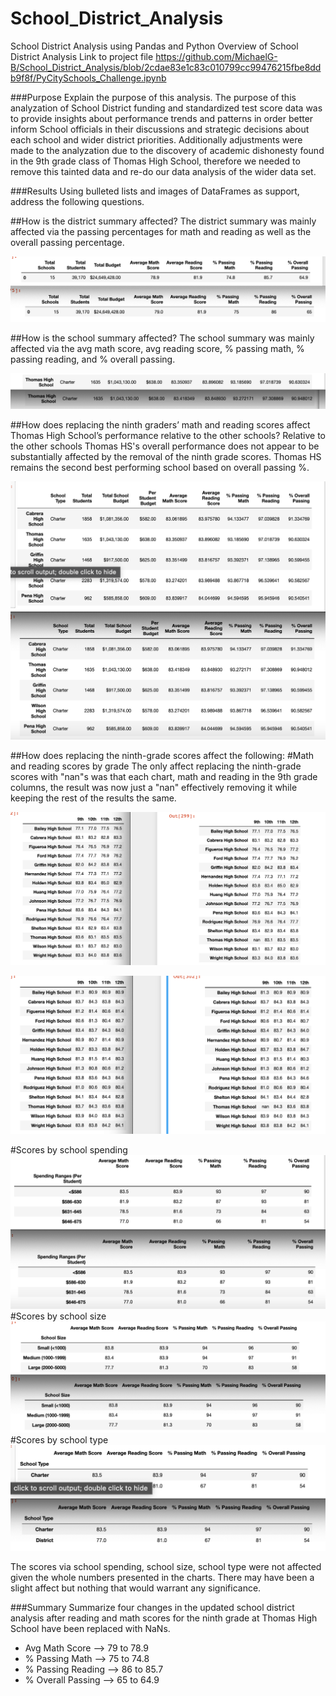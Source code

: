 # School_District_Analysis
School District Analysis using Pandas and Python
Overview of School District Analysis
Link to project file
https://github.com/MichaelG-B/School_District_Analysis/blob/2cdae83e1c83c010799cc99476215fbe8ddb9f8f/PyCitySchools_Challenge.ipynb

###Purpose
Explain the purpose of this analysis.
The purpose of this analyzation of School District funding and standardized test score data was to provide insights about performance trends and patterns in order better inform School officials in their discussions and strategic decisions about each school and wider district priorities. Additionally adjustments were made to the analyzation due to the discovery of academic dishonesty found in the 9th grade class of Thomas High School, therefore we needed to remove this tainted data and re-do our data analysis of the wider data set.

###Results
Using bulleted lists and images of DataFrames as support, address the following questions.

##How is the district summary affected?
The district summary was mainly affected via the passing percentages for math and reading as well as the overall passing percentage.

![PNg 1.districtsum](https://github.com/MichaelG-B/School_District_Analysis/blob/2cdae83e1c83c010799cc99476215fbe8ddb9f8f/Summary%20School%20District%20Analysis-Aff.png)

##How is the school summary affected?
The school summary was mainly affected via the avg math score, avg reading score, % passing math, % passing reading, and % overall passing. 

![PNg 1.Schoolsum](https://github.com/MichaelG-B/School_District_Analysis/blob/2cdae83e1c83c010799cc99476215fbe8ddb9f8f/SS%20Challenge%20vs%20Reg%20School%20Sum%20Affect.png)

##How does replacing the ninth graders’ math and reading scores affect Thomas High School’s performance relative to the other schools?
Relative to the other schools Thomas HS's overall performance does not appear to be substantially affected by the removal of the ninth grade scores. Thomas HS remains the second best performing school based on overall passing %.

![PNg 1.Performance](https://github.com/MichaelG-B/School_District_Analysis/blob/2cdae83e1c83c010799cc99476215fbe8ddb9f8f/Screen%20Shot%202022-07-15%20at%208.26.50%20AM.png)

##How does replacing the ninth-grade scores affect the following:
#Math and reading scores by grade
The only affect replacing the ninth-grade scores with "nan"s was that each chart, math and reading in the 9th grade columns, the result was now just a "nan" effectively removing it while keeping the rest of the results the same.

![PNg 1.math](https://github.com/MichaelG-B/School_District_Analysis/blob/2cdae83e1c83c010799cc99476215fbe8ddb9f8f/Math%20scores%20by%20grade-aff.png)

![PNg 1.reading](https://github.com/MichaelG-B/School_District_Analysis/blob/2cdae83e1c83c010799cc99476215fbe8ddb9f8f/Reading%20scores%20by%20grade%20-Aff.png)

#Scores by school spending
![PNg 1.spending](https://github.com/MichaelG-B/School_District_Analysis/blob/2cdae83e1c83c010799cc99476215fbe8ddb9f8f/Scores%20by%20school%20spending-Aff.png)
#Scores by school size
![PNg 1.size](https://github.com/MichaelG-B/School_District_Analysis/blob/2cdae83e1c83c010799cc99476215fbe8ddb9f8f/Scores%20by%20school%20size-Aff.png)
#Scores by school type
![PNg type](https://github.com/MichaelG-B/School_District_Analysis/blob/2cdae83e1c83c010799cc99476215fbe8ddb9f8f/Scores%20by%20school%20type-Aff.png)

The scores via school spending, school size, school type were not affected given the whole numbers presented in the charts. There may have been a slight affect but nothing that would warrant any significance.

###Summary
Summarize four changes in the updated school district analysis after reading and math scores for the ninth grade at Thomas High School have been replaced with NaNs.
- Avg Math Score --> 79 to 78.9
- % Passing Math --> 75 to 74.8
- % Passing Reading --> 86 to 85.7
- % Overall Passing --> 65 to 64.9
